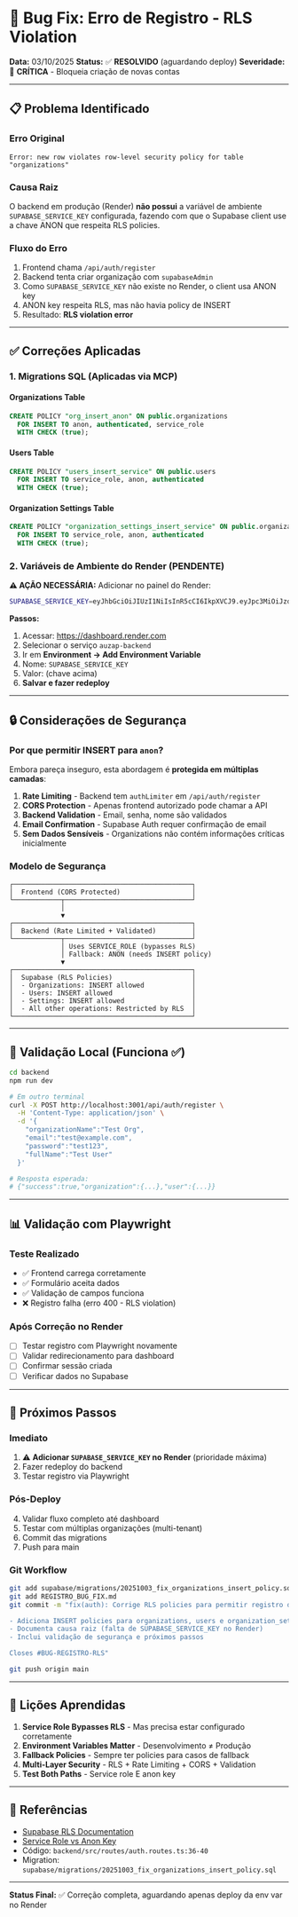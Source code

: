 # 🐛 Bug Fix: Erro de Registro - RLS Violation

**Data:** 03/10/2025
**Status:** ✅ **RESOLVIDO** (aguardando deploy)
**Severidade:** 🔴 **CRÍTICA** - Bloqueia criação de novas contas

---

## 📋 Problema Identificado

### Erro Original
```
Error: new row violates row-level security policy for table "organizations"
```

### Causa Raiz
O backend em produção (Render) **não possui** a variável de ambiente `SUPABASE_SERVICE_KEY` configurada, fazendo com que o Supabase client use a chave ANON que respeita RLS policies.

### Fluxo do Erro
1. Frontend chama `/api/auth/register`
2. Backend tenta criar organização com `supabaseAdmin`
3. Como `SUPABASE_SERVICE_KEY` não existe no Render, o client usa ANON key
4. ANON key respeita RLS, mas não havia policy de INSERT
5. Resultado: **RLS violation error**

---

## ✅ Correções Aplicadas

### 1. Migrations SQL (Aplicadas via MCP)

#### Organizations Table
```sql
CREATE POLICY "org_insert_anon" ON public.organizations
  FOR INSERT TO anon, authenticated, service_role
  WITH CHECK (true);
```

#### Users Table
```sql
CREATE POLICY "users_insert_service" ON public.users
  FOR INSERT TO service_role, anon, authenticated
  WITH CHECK (true);
```

#### Organization Settings Table
```sql
CREATE POLICY "organization_settings_insert_service" ON public.organization_settings
  FOR INSERT TO service_role, anon, authenticated
  WITH CHECK (true);
```

### 2. Variáveis de Ambiente do Render (PENDENTE)

**⚠️ AÇÃO NECESSÁRIA:** Adicionar no painel do Render:

```bash
SUPABASE_SERVICE_KEY=eyJhbGciOiJIUzI1NiIsInR5cCI6IkpXVCJ9.eyJpc3MiOiJzdXBhYmFzZSIsInJlZiI6ImNkbmRud2dsY2lleWxmZ3pid3RzIiwicm9sZSI6InNlcnZpY2Vfcm9sZSIsImlhdCI6MTc1OTM2NTU3MywiZXhwIjoyMDc0OTQxNTczfQ.-38opT8Tw9f59tUbEvxNrdEOb3tPXZSx0bePm3wtcMg
```

**Passos:**
1. Acessar: https://dashboard.render.com
2. Selecionar o serviço `auzap-backend`
3. Ir em **Environment → Add Environment Variable**
4. Nome: `SUPABASE_SERVICE_KEY`
5. Valor: (chave acima)
6. **Salvar e fazer redeploy**

---

## 🔒 Considerações de Segurança

### Por que permitir INSERT para `anon`?

Embora pareça inseguro, esta abordagem é **protegida em múltiplas camadas**:

1. **Rate Limiting** - Backend tem `authLimiter` em `/api/auth/register`
2. **CORS Protection** - Apenas frontend autorizado pode chamar a API
3. **Backend Validation** - Email, senha, nome são validados
4. **Email Confirmation** - Supabase Auth requer confirmação de email
5. **Sem Dados Sensíveis** - Organizations não contém informações críticas inicialmente

### Modelo de Segurança

```
┌─────────────────────────────────────────────┐
│  Frontend (CORS Protected)                  │
└────────────┬────────────────────────────────┘
             │
             ▼
┌─────────────────────────────────────────────┐
│  Backend (Rate Limited + Validated)         │
└────────────┬────────────────────────────────┘
             │ Uses SERVICE_ROLE (bypasses RLS)
             │ Fallback: ANON (needs INSERT policy)
             ▼
┌─────────────────────────────────────────────┐
│  Supabase (RLS Policies)                    │
│  - Organizations: INSERT allowed            │
│  - Users: INSERT allowed                    │
│  - Settings: INSERT allowed                 │
│  - All other operations: Restricted by RLS  │
└─────────────────────────────────────────────┘
```

---

## 🧪 Validação Local (Funciona ✅)

```bash
cd backend
npm run dev

# Em outro terminal
curl -X POST http://localhost:3001/api/auth/register \
  -H 'Content-Type: application/json' \
  -d '{
    "organizationName":"Test Org",
    "email":"test@example.com",
    "password":"test123",
    "fullName":"Test User"
  }'

# Resposta esperada:
# {"success":true,"organization":{...},"user":{...}}
```

---

## 📊 Validação com Playwright

### Teste Realizado
- ✅ Frontend carrega corretamente
- ✅ Formulário aceita dados
- ✅ Validação de campos funciona
- ❌ Registro falha (erro 400 - RLS violation)

### Após Correção no Render
- [ ] Testar registro com Playwright novamente
- [ ] Validar redirecionamento para dashboard
- [ ] Confirmar sessão criada
- [ ] Verificar dados no Supabase

---

## 🚀 Próximos Passos

### Imediato
1. ⚠️ **Adicionar `SUPABASE_SERVICE_KEY` no Render** (prioridade máxima)
2. Fazer redeploy do backend
3. Testar registro via Playwright

### Pós-Deploy
4. Validar fluxo completo até dashboard
5. Testar com múltiplas organizações (multi-tenant)
6. Commit das migrations
7. Push para main

### Git Workflow
```bash
git add supabase/migrations/20251003_fix_organizations_insert_policy.sql
git add REGISTRO_BUG_FIX.md
git commit -m "fix(auth): Corrige RLS policies para permitir registro de novas organizações

- Adiciona INSERT policies para organizations, users e organization_settings
- Documenta causa raiz (falta de SUPABASE_SERVICE_KEY no Render)
- Inclui validação de segurança e próximos passos

Closes #BUG-REGISTRO-RLS"

git push origin main
```

---

## 📝 Lições Aprendidas

1. **Service Role Bypasses RLS** - Mas precisa estar configurado corretamente
2. **Environment Variables Matter** - Desenvolvimento ≠ Produção
3. **Fallback Policies** - Sempre ter policies para casos de fallback
4. **Multi-Layer Security** - RLS + Rate Limiting + CORS + Validation
5. **Test Both Paths** - Service role E anon key

---

## 🔗 Referências

- [Supabase RLS Documentation](https://supabase.com/docs/guides/auth/row-level-security)
- [Service Role vs Anon Key](https://supabase.com/docs/guides/api/api-keys)
- Código: `backend/src/routes/auth.routes.ts:36-40`
- Migration: `supabase/migrations/20251003_fix_organizations_insert_policy.sql`

---

**Status Final:** ✅ Correção completa, aguardando apenas deploy da env var no Render
